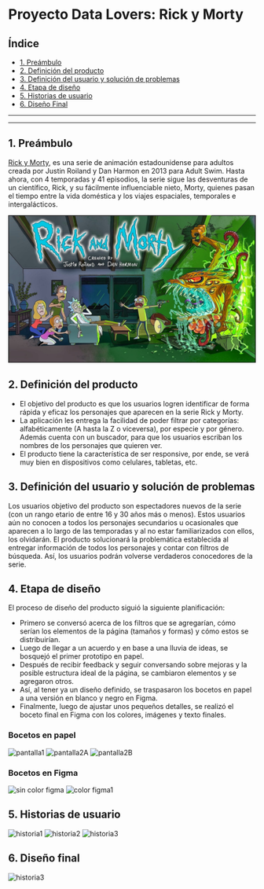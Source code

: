 # Proyecto Data Lovers: Rick y Morty

## Índice

* [1. Preámbulo](#1-preámbulo)
* [2. Definición del producto](#2-definición-del-producto)
* [3. Definición del usuario y solución de problemas](#3-definición-del-producto-y-solución-de-problemas)
* [4. Etapa de diseño](#4-etapa-de-diseño)
* [5. Historias de usuario](#5-historias-de-usuario)
* [6. Diseño Final](#6-Diseño-Final)
----------------------------------------------------------------------------------------------------------------------------------

***

## 1. Preámbulo

[Rick y Morty](https://es.wikipedia.org/wiki/Rick-y-Morty), es una serie de animación estadounidense para adultos creada por Justin Roiland y Dan Harmon en 2013 para Adult Swim. Hasta ahora, con 4 temporadas y 41 episodios, la serie sigue las desventuras de un científico, Rick, y su fácilmente influenciable nieto, Morty, quienes pasan el tiempo entre la vida doméstica y los viajes espaciales, temporales e intergalácticos.

![Serie Rick y Morty](/src/images/fondos/serie.jpg)

## 2. Definición del producto

* El objetivo del producto es que los usuarios logren identificar de forma rápida y eficaz los personajes que aparecen en la serie Rick y Morty.
* La aplicación les entrega la facilidad de poder filtrar por categorías: alfabéticamente (A hasta la Z o viceversa), por especie y por género. Además cuenta con un buscador, para que los usuarios escriban los nombres de los personajes que quieren ver.
* El producto tiene la característica de ser responsive, por ende, se verá muy bien en dispositivos como celulares, tabletas, etc.

## 3. Definición del usuario y solución de problemas

Los usuarios objetivo del producto son espectadores nuevos de la serie (con un rango etario de entre 16 y 30 años más o menos). Estos usuarios aún no conocen a todos los personajes secundarios u ocasionales que aparecen a lo largo de las temporadas y al no estar familiarizados con ellos, los olvidarán.
El producto solucionará la problemática establecida al entregar información de todos los personajes y contar con filtros de búsqueda. Así, los usuarios podrán volverse verdaderos conocedores de la serie.

## 4. Etapa de diseño

El proceso de diseño del producto siguió la siguiente planificación:
* Primero se conversó acerca de los filtros que se agregarían, cómo serían los elementos de la página (tamaños y formas) y cómo estos se distribuirían.
* Luego de llegar a un acuerdo y en base a una lluvia de ideas, se bosquejó el primer prototipo en papel.
* Después de recibir feedback y seguir conversando sobre mejoras y la posible estructura ideal de la página, se cambiaron elementos y se agregaron otros.
* Así, al tener ya un diseño definido, se traspasaron los bocetos en papel a una versión en blanco y negro en Figma.
* Finalmente, luego de ajustar unos pequeños detalles, se realizó el boceto final en Figma con los colores, imágenes y texto finales.

### Bocetos en papel
![pantalla1](/src/images/diseño/pantalla1.jpg)
![pantalla2A](/src/images/diseño/pantalla2A.jpg)
![pantalla2B](/src/images/diseño/pantalla2B.jpg)

### Bocetos en Figma
![sin color figma](/src/images/diseño/figmanocolor.png)
![color figma1](/src/images/diseño/figmacolor1.png)

## 5. Historias de usuario
![historia1](/src/images/diseño/historia1.png)
![historia2](/src/images/diseño/historia2.png)
![historia3](/src/images/diseño/historia3.png)

## 6. Diseño final
![historia3](/src/images/diseño/datalovers.png)